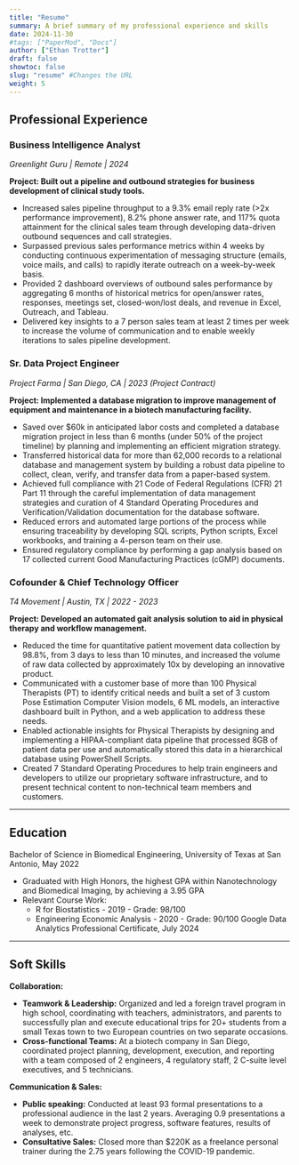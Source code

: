 ```yaml
---
title: "Resume"
summary: A brief summary of my professional experience and skills
date: 2024-11-30
#tags: ["PaperMod", "Docs"]
author: ["Ethan Trotter"]
draft: false
showtoc: false
slug: "resume" #Changes the URL
weight: 5
---
```


## Professional Experience
### Business Intelligence Analyst
*Greenlight Guru | Remote | 2024*

**Project: Built out a pipeline and outbound strategies for business development of clinical study tools.**
- Increased sales pipeline throughput to a 9.3% email reply rate (>2x performance improvement), 8.2% phone answer rate, and 117% quota attainment for the clinical sales team through developing data-driven outbound sequences and call strategies.
- Surpassed previous sales performance metrics within 4 weeks by conducting continuous experimentation of messaging structure (emails, voice mails, and calls) to rapidly iterate outreach on a week-by-week basis.
- Provided 2 dashboard overviews of outbound sales performance by aggregating 6 months of historical metrics for open/answer rates, responses, meetings set, closed-won/lost deals, and revenue in Excel, Outreach, and Tableau.
- Delivered key insights to a 7 person sales team at least 2 times per week to increase the volume of communication and to enable weekly iterations to sales pipeline development.

### Sr. Data Project Engineer
*Project Farma | San Diego, CA | 2023 (Project Contract)*

**Project: Implemented a database migration to improve management of equipment and maintenance in a biotech manufacturing facility.**
- Saved over $60k in anticipated labor costs and completed a database migration project in less than 6 months (under 50% of the project timeline) by planning and implementing an efficient migration strategy.
- Transferred historical data for more than 62,000 records to a relational database and management system by building a robust data pipeline to collect, clean, verify, and transfer data from a paper-based system.
- Achieved full compliance with 21 Code of Federal Regulations (CFR) 21 Part 11 through the careful implementation of data management strategies and curation of 4 Standard Operating Procedures and Verification/Validation documentation for the database software.
- Reduced errors and automated large portions of the process while ensuring traceability by developing SQL scripts, Python scripts, Excel workbooks, and training a 4-person team on their use.
- Ensured regulatory compliance by performing a gap analysis based on 17 collected current Good Manufacturing Practices (cGMP) documents.

### Cofounder & Chief Technology Officer
*T4 Movement | Austin, TX | 2022 - 2023*

**Project: Developed an automated gait analysis solution to aid in physical therapy and workflow management.**
- Reduced the time for quantitative patient movement data collection by 98.8%, from 3 days to less than 10 minutes, and increased the volume of raw data collected by approximately 10x by developing an innovative product.
- Communicated with a customer base of more than 100 Physical Therapists (PT) to identify critical needs and built a set of 3 custom Pose Estimation Computer Vision models, 6 ML models, an interactive dashboard built in Python, and a web application to address these needs.
- Enabled actionable insights for Physical Therapists by designing and implementing a HIPAA-compliant data pipeline that processed 8GB of patient data per use and automatically stored this data in a hierarchical database using PowerShell Scripts.
- Created 7 Standard Operating Procedures to help train engineers and developers to utilize our proprietary software infrastructure, and to present technical content to non-technical team members and customers.

--- 
## Education
Bachelor of Science in Biomedical Engineering, University of Texas at San Antonio, May 2022
- Graduated with High Honors, the highest GPA within Nanotechnology and Biomedical Imaging, by achieving a 3.95 GPA
- Relevant Course Work:
    - R for Biostatistics - 2019 - Grade: 98/100
    - Engineering Economic Analysis - 2020 - Grade: 90/100
Google Data Analytics Professional Certificate, July 2024

---

## Soft Skills 
**Collaboration:**  
- **Teamwork & Leadership:** Organized and led a foreign travel program in high school, coordinating with teachers, administrators, and parents to successfully plan and execute educational trips for 20+ students from a small Texas town to two European countries on two separate occasions.  
- **Cross-functional Teams:** At a biotech company in San Diego, coordinated project planning, development, execution, and reporting with a team composed of 2 engineers, 4 regulatory staff, 2 C-suite level executives, and 5 technicians.  

**Communication & Sales:**  
- **Public speaking:** Conducted at least 93 formal presentations to a professional audience in the last 2 years. Averaging 0.9 presentations a week to demonstrate project progress, software features, results of analyses, etc.  
- **Consultative Sales:** Closed more than $220K as a freelance personal trainer during the 2.75 years following the COVID-19 pandemic.  

